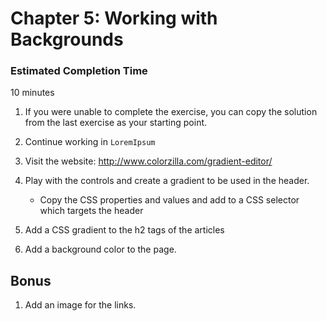# Chapter 5: Working with Backgrounds

### Estimated Completion Time 
10 minutes
 

1. If you were unable to complete the exercise, you can copy the solution from the last exercise as your starting point.

1. Continue working in `LoremIpsum`
 
1. Visit the website: http://www.colorzilla.com/gradient-editor/

1. Play with the controls and create a gradient to be used in the header.
    * Copy the CSS properties and values and add to a CSS selector which targets the header 
    
1. Add a CSS gradient to the h2 tags of the articles 

1. Add a background color to the page.

## Bonus

1. Add an image for the links. 